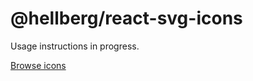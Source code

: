 # @hellberg/react-svg-icons

Usage instructions in progress.

[Browse icons](https://icons.hellberg.io)
